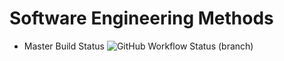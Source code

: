 # Software Engineering Methods
* Master Build Status ![GitHub Workflow Status (branch)](https://img.shields.io/github/actions/workflow/status/Robert-Smales/sem-cw/main.yml?branch=master)
